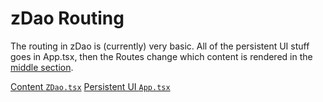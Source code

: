 # zDao Routing

The routing in zDao is (currently) very basic. All of the persistent UI stuff goes in App.tsx, then the Routes change which content is rendered in the [middle section](https://www.figma.com/file/C1iCbTy6bPEzr721PqfFPn/Zero-DAO-App?node-id=26%3A15296).

[Content `ZDao.tsx`](https://www.figma.com/file/C1iCbTy6bPEzr721PqfFPn/Zero-DAO-App?node-id=26%3A15296)
[Persistent UI `App.tsx`](https://www.figma.com/file/C1iCbTy6bPEzr721PqfFPn/Zero-DAO-App?node-id=26%3A6085)
